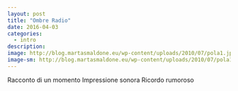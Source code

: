 ```yaml
---
layout: post
title: "Ombre Radio"
date: 2016-04-03
categories:
  - intro
description: 
image: http://blog.martasmaldone.eu/wp-content/uploads/2010/07/pola1.jpeg
image-sm: http://blog.martasmaldone.eu/wp-content/uploads/2010/07/pola1.jpeg
---
```



Racconto di un momento
Impressione sonora
Ricordo rumoroso


